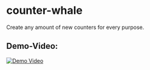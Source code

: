 # counter-whale
Create any amount of new counters for every purpose.

## Demo-Video:
[![Demo Video](https://img.youtube.com/vi/dkeZHY_OKgU/maxresdefault.jpg)](https://www.youtube.com/shorts/dkeZHY_OKgU)
